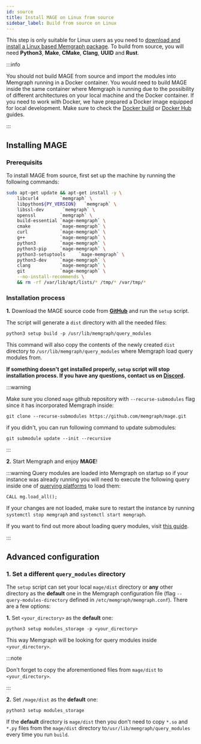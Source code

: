 ```yaml
---
id: source
title: Install MAGE on Linux from source
sidebar_label: Build from source on Linux
---
```


This step is only suitable for Linux users as you need to [download and install
a Linux based Memgraph package](https://memgraph.com/download). To build from
source, you will need **Python3**, **Make**, **CMake**, **Clang**, **UUID**
and **Rust**.

:::info

You should not build MAGE from source and import the modules into Memgraph
running in a Docker container. You would need to build MAGE inside the same
container where Memgraph is running due to the possibility of different
architectures on your local machine and the Docker container. If you need to
work with Docker, we have prepared a Docker image equipped for local
development. Make sure to check the [Docker
build](/installation/docker-build.md) or [Docker
Hub](/installation/docker-hub.md) guides.

:::

## Installing MAGE

### Prerequisits

To install MAGE from source, first set up the machine by running the following commands: 

```bash
sudo apt-get update && apt-get install -y \
    libcurl4        `memgraph` \
    libpython${PY_VERSION}   `memgraph` \
    libssl-dev       `memgraph` \
    openssl         `memgraph` \
    build-essential `mage-memgraph` \
    cmake           `mage-memgraph` \
    curl            `mage-memgraph` \
    g++             `mage-memgraph` \
    python3         `mage-memgraph` \
    python3-pip     `mage-memgraph` \
    python3-setuptools     `mage-memgraph` \
    python3-dev     `mage-memgraph` \
    clang           `mage-memgraph` \
    git             `mage-memgraph` \
    --no-install-recommends \
    && rm -rf /var/lib/apt/lists/* /tmp/* /var/tmp/*
```

### Installation process
**1.** Download the MAGE source code from
**[GitHub](https://github.com/memgraph/mage)** and run the `setup` script. 

The script will generate a `dist` directory with all the needed files:

```shell
python3 setup build -p /usr/lib/memgraph/query_modules
```

This command will also copy the contents of the newly created `dist` directory to
`/usr/lib/memgraph/query_modules` where Memgraph load query modules from. 

**If something doesn't get installed properly, `setup` script will stop installation process. If you have any 
questions, contact us on [Discord](https://discord.gg/memgraph).**

:::warning

Make sure you cloned  `mage` github repository with `--recurse-submodules` flag since it has incorporated Memgraph inside:

```shell
git clone --recurse-submodules https://github.com/memgraph/mage.git
```

if you didn't, you can run following command to update submodules:

```shell
git submodule update --init --recursive
```
:::


**2.** Start Memgraph and enjoy **MAGE**!

:::warning Query modules are loaded into Memgraph on startup so if your instance
was already running you will need to execute the following query inside one of
[querying platforms](https://memgraph.com/docs/memgraph/connect-to-memgraph) to
load them:

```
CALL mg.load_all();
```

If your changes are not loaded, make sure to restart the instance by running
`systemctl stop memgraph` and `systemctl start memgraph`.

If you want to find out more about loading query modules, visit [this
guide](/usage/loading-modules.md).

:::

## Advanced configuration

### 1. Set a different `query_modules` directory

The `setup` script can set your local `mage/dist` directory or **any** other
directory as the **default** one in the Memgraph configuration file (flag
`--query-modules-directory` defined in `/etc/memgraph/memgraph.conf`). There are
a few options:

**1.** Set `<your_directory>` as the **default** one:

```
python3 setup modules_storage -p <your_directory>
```

This way Memgraph will be looking for query modules inside `<your_directory>`.

:::note

Don't forget to copy the aforementioned files from `mage/dist` to
`<your_directory>`.

:::

**2.** Set `/mage/dist` as the **default** one:

```
python3 setup modules_storage
```

If the **default** directory is `mage/dist` then you don't need to copy `*.so`
and `*.py` files from the `mage/dist` directory
to`/usr/lib/memgraph/query_modules` every time you run `build`.
